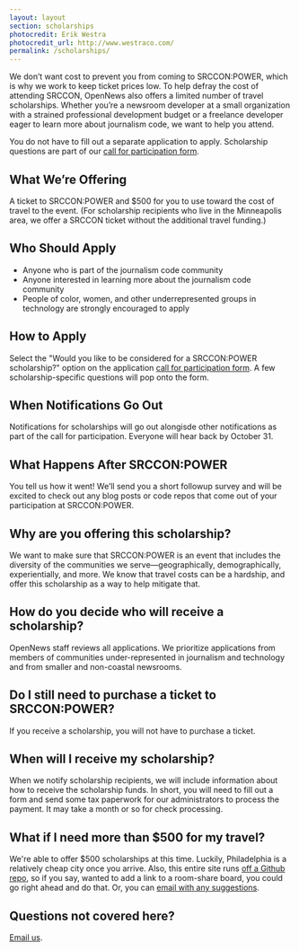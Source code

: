 ```yaml
---
layout: layout
section: scholarships
photocredit: Erik Westra
photocredit_url: http://www.westraco.com/
permalink: /scholarships/
---
```


We don&rsquo;t want cost to prevent you from coming to SRCCON:POWER, which is why we work to keep ticket prices low. To help defray the cost of attending SRCCON, OpenNews also offers a limited number of travel scholarships. Whether you&rsquo;re a newsroom developer at a small organization with a strained professional development budget or a freelance developer eager to learn more about journalism code, we want to help you attend.

You do not have to fill out a separate application to apply. Scholarship questions are part of our [call for participation form](/participation/form).

## What We&rsquo;re Offering
A ticket to SRCCON:POWER and $500 for you to use toward the cost of travel to the event. (For scholarship recipients who live in the Minneapolis area, we offer a SRCCON ticket without the additional travel funding.)

## Who Should Apply
* Anyone who is part of the journalism code community
* Anyone interested in learning more about the journalism code community
* People of color, women, and other underrepresented groups in technology are strongly encouraged to apply

## How to Apply
Select the "Would you like to be considered for a SRCCON:POWER scholarship?" option on the application [call for participation form](/participation/form). A few scholarship-specific questions will pop onto the form.

## When Notifications Go Out
Notifications for scholarships will go out alongisde other notifications as part of the call for participation. Everyone will hear back by October 31.

## What Happens After SRCCON:POWER
You tell us how it went! We&rsquo;ll send you a short followup survey and will be excited to check out any blog posts or code repos that come out of your participation at SRCCON:POWER.

## Why are you offering this scholarship?
We want to make sure that SRCCON:POWER is an event that includes the diversity of the communities we serve&mdash;geographically, demographically, experientially, and more. We know that travel costs can be a hardship, and offer this scholarship as a way to help mitigate that.

## How do you decide who will receive a scholarship?
OpenNews staff reviews all applications. We prioritize applications from members of communities under-represented in journalism and technology and from smaller and non-coastal newsrooms.

## Do I still need to purchase a ticket to SRCCON:POWER?
If you receive a scholarship, you will not have to purchase a ticket.

## When will I receive my scholarship?
When we notify scholarship recipients, we will include information about how to receive the scholarship funds. In short, you will need to fill out a form and send some tax paperwork for our administrators to process the payment. It may take a month or so for check processing.

## What if I need more than $500 for my travel?
We're able to offer $500 scholarships at this time. Luckily, Philadelphia is a relatively cheap city once you arrive. Also, this entire site runs [off a Github repo](https://github.com/OpenNews/srccon-power), so if you say, wanted to add a link to a room-share board, you could go right ahead and do that. Or, you can [email with any suggestions](mailto:erika@opennews.org).

## Questions not covered here?
[Email us](mailto:srccon@opennews.org).
